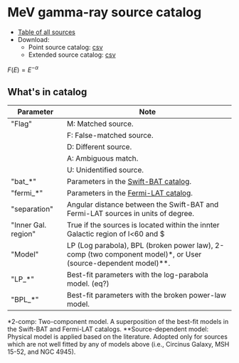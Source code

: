 # MeV gamma-ray source catalog

- [Table of all sources](https://tsuji703.github.io/MeV-All-Sky/files/MeV_all_source.html)
- Download:
  - Point source catalog: [csv](https://tsuji703.github.io/MeV-All-Sky/files/catalog/crossmatch_latest.csv)
  - Extended source catalog: [csv](https://tsuji703.github.io/MeV-All-Sky/files/catalog/crossmatch_latest.csv)

$F(E) = E^{-\alpha}$

## What's in catalog

| Parameter | Note
| --- |---
|"Flag" | M: Matched source.
|       | F: False-matched source.
|       | D: Different source.
|       | A: Ambiguous match.
|       | U: Unidentified source.
|"bat_*" | Parameters in the [Swift-BAT catalog](https://swift.gsfc.nasa.gov/results/bs105mon/).
|"fermi_*" | Parameters in the [Fermi-LAT catalog](https://fermi.gsfc.nasa.gov/ssc/data/access/lat/8yr_catalog/).
|"separation"| Angular distance between the Swift-BAT and Fermi-LAT sources in units of degree.
|"Inner Gal. region" | True if the sources is located within the innter Galactic region of l<60 and $|b|<10$ degrees.
|"Model" | LP (Log parabola), BPL (broken power law), 2-comp (two component model)*, or User (source-dependent model)**.
| "LP_*" | Best-fit parameters with the log-parabola model. (eq?)
| "BPL_*"| Best-fit parameters with the broken power-law model.

*2-comp: Two-component model. A superposition of the best-fit models in the Swift-BAT and Fermi-LAT catalogs.
**Source-dependent model: Physical model is applied based on the literature. Adopted only for sources which are not well fitted by any of models above (i.e., Circinus Galaxy, MSH 15-52, and NGC 4945).



<!--
"Flag" 
M: Matched source.
F: False-matched source.
D: Different source.
A: Ambiguous match.
U: Unidentified source.

"bat_*"
Parameters in the Swift-BAT catalog.

"fermi_*"
Parameters in the Fermi-LAT catalog.

"separation"
Angular distance between the Swift-BAT and Fermi-LAT sources in units of degree.



"Inner Gal. region" column indicates if the sources is located within the innter Galactic region of l<60 and |b|<10 degrees.

"Model" colum indicates the model used to fit the SED.

SEDs are fitted with the following models:
LP: Log parabola.
(( equation ? ))
"LP_*": best-fits parameters with the log-parabola model.

BPL: Broken power law.
"BPL_*": best-fits parameters with the broken power-law model.

2-comp: Two-component model. A superposition of the best-fit models in the Swift-BAT and Fermi-LAT catalogs.

Source-dependent model: Physical model is applied based on the literature. Adopted only for sources which are not well fitted by any of models above (i.e., Circinus Galaxy, MSH 15-52, and NGC 4945).

-->
